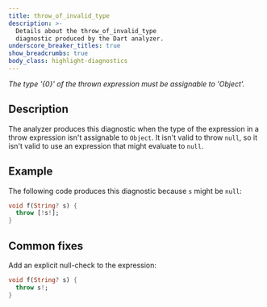 ```yaml
---
title: throw_of_invalid_type
description: >-
  Details about the throw_of_invalid_type
  diagnostic produced by the Dart analyzer.
underscore_breaker_titles: true
show_breadcrumbs: true
body_class: highlight-diagnostics
---
```


_The type '{0}' of the thrown expression must be assignable to 'Object'._

## Description

The analyzer produces this diagnostic when the type of the expression in a
throw expression isn't assignable to `Object`. It isn't valid to throw
`null`, so it isn't valid to use an expression that might evaluate to
`null`.

## Example

The following code produces this diagnostic because `s` might be `null`:

```dart
void f(String? s) {
  throw [!s!];
}
```

## Common fixes

Add an explicit null-check to the expression:

```dart
void f(String? s) {
  throw s!;
}
```

